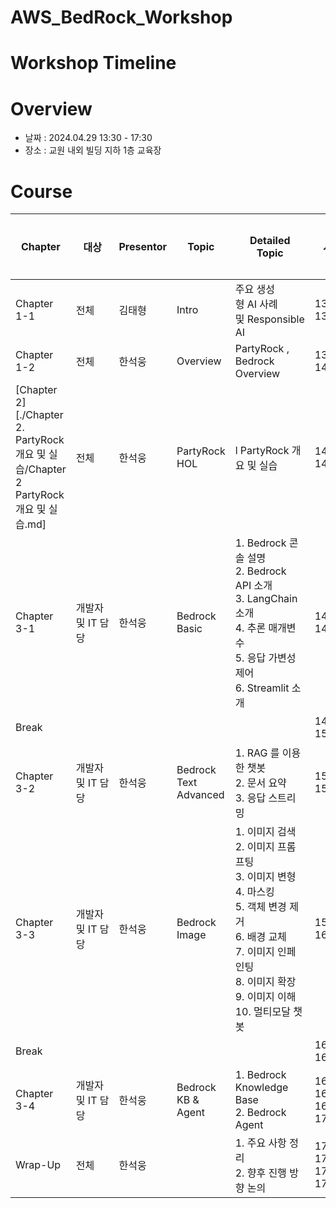 # AWS_BedRock_Workshop

# Workshop Timeline

# Overview

- 날짜 : 2024.04.29 13:30 - 17:30
- 장소 : 교원 내외 빌딩 지하 1층 교육장

# Course

| Chapter | 대상 | Presentor | Topic | Detailed Topic | 시간 | 소요 시간 |
| --- | --- | --- | --- | --- | --- | --- |
| Chapter 1-1 | 전체 | 김태형 | Intro | 주요 생성형 AI 사례 및 Responsible AI  | 13:30-13:50 | 20분 |
| Chapter 1-2 | 전체 | 한석웅 | Overview | PartyRock , Bedrock Overview | 13:50-14:10 | 20분 |
| [Chapter 2][./Chapter 2. PartyRock 개요 및 실습/Chapter 2 PartyRock 개요 및 실습.md] | 전체 | 한석웅 | PartyRock HOL | l PartyRock 개요 및 실습 | 14:10-14:25 | 15분 |
| Chapter 3-1 | 개발자 및 IT 담당 | 한석웅 | Bedrock Basic |1. Bedrock 콘솔 설명 <br> 2. Bedrock API 소개 <br> 3. LangChain 소개 <br> 4. 추론 매개변수 <br> 5. 응답 가변성 제어 <br> 6. Streamlit 소개 | 14:25-14:55 | 30분 |
| Break |  |  |  |  | 14:55-15:05 | 15분 |
| Chapter 3-2 | 개발자 및 IT 담당 | 한석웅 | Bedrock Text Advanced  | 1. RAG 를 이용한 챗봇 <br> 2. 문서 요약 <br> 3. 응답 스트리밍 | 15:05-15:25 | 20분 |
| Chapter 3-3 | 개발자 및 IT 담당 | 한석웅 | Bedrock Image |1. 이미지 검색 <br> 2. 이미지 프롬프팅 <br> 3. 이미지 변형 <br> 4. 마스킹 <br> 5. 객체 변경 제거 <br> 6. 배경 교체 <br> 7. 이미지 인페인팅 <br> 8. 이미지 확장 <br> 9. 이미지 이해 <br> 10. 멀티모달 챗봇| 15:25-16:00 | 35분 |
| Break |  |  |  |  | 16:00-16:15 | 15분 |
| Chapter 3-4 | 개발자 및 IT 담당 | 한석웅 | Bedrock KB & Agent | 1. Bedrock Knowledge Base <br> 2. Bedrock Agent | 16:15-16:35 <br> 16:35-17:00 | 20분 <br> 25분 |
| Wrap-Up  | 전체 | 한석웅 |  | 1. 주요 사항 정리 <br> 2. 향후 진행 방향 논의 | 17:00-17:15 <br> 17:15-17:30 | 15분 <br> 15분 |
